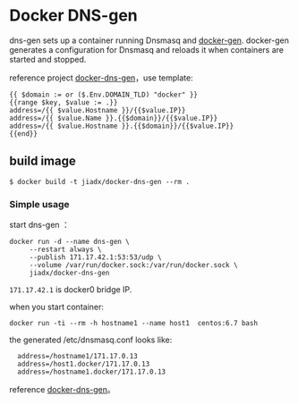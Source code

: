 # Docker DNS-gen

dns-gen sets up a container running Dnsmasq and [docker-gen].
docker-gen generates a configuration for Dnsmasq and reloads it when containers are
started and stopped.

reference project [docker-dns-gen]，use template:

    {{ $domain := or ($.Env.DOMAIN_TLD) "docker" }}
    {{range $key, $value := .}}
    address=/{{ $value.Hostname }}/{{$value.IP}}
    address=/{{ $value.Name }}.{{$domain}}/{{$value.IP}}
    address=/{{ $value.Hostname }}.{{$domain}}/{{$value.IP}}
    {{end}}

## build image

    $ docker build -t jiadx/docker-dns-gen --rm .

### Simple usage
start dns-gen ：

    docker run -d --name dns-gen \
         --restart always \
         --publish 171.17.42.1:53:53/udp \
         --volume /var/run/docker.sock:/var/run/docker.sock \
         jiadx/docker-dns-gen
`171.17.42.1` is docker0 bridge IP.

when you start container:

    docker run -ti --rm -h hostname1 --name host1  centos:6.7 bash
the generated /etc/dnsmasq.conf looks like:

      address=/hostname1/171.17.0.13
      address=/host1.docker/171.17.0.13
      address=/hostname1.docker/171.17.0.13

reference [docker-dns-gen]。

  [docker-dns-gen]: https://github.com/jderusse/docker-dns-gen
  [docker-gen]: https://github.com/jwilder/docker-gen